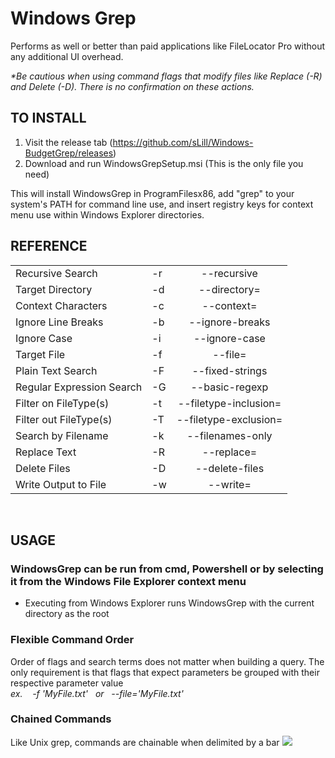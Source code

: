 <h1>Windows Grep</h1>

Performs as well or better than paid applications like FileLocator Pro without any additional UI overhead.  

<i>*Be cautious when using command flags that modify files like Replace (-R) and Delete (-D). There is no confirmation on these actions.</i>

<h2>TO INSTALL</h2>

1. Visit the release tab (https://github.com/sLill/Windows-BudgetGrep/releases)
2. Download and run WindowsGrepSetup.msi (This is the only file you need)

This will install WindowsGrep in ProgramFilesx86, add "grep" to your system's PATH for command line use, and insert registry keys for context menu use within Windows Explorer directories.

<h2>REFERENCE</h2>

|                           |    |                       |
| ------------------------- | -- | :-------------------: |
| Recursive Search          | -r | --recursive           |
| Target Directory          | -d | --directory=          |
| Context Characters        | -c | --context=            |
| Ignore Line Breaks        | -b | --ignore-breaks       |
| Ignore Case               | -i | --ignore-case         |
| Target File               | -f | --file=               |
| Plain Text Search         | -F | --fixed-strings       |
| Regular Expression Search | -G | --basic-regexp        |
| Filter on FileType(s)     | -t | --filetype-inclusion= |
| Filter out FileType(s)    | -T | --filetype-exclusion= |
| Search by Filename        | -k | --filenames-only      |
| Replace Text              | -R | --replace=            |
| Delete Files              | -D | --delete-files        |
| Write Output to File      | -w | --write=              |

<br/>

<h2>USAGE</h2>
<h3>WindowsGrep can be run from cmd, Powershell or by selecting it from the Windows File Explorer context menu</h4>
<ul><li>Executing from Windows Explorer runs WindowsGrep with the current directory as the root</li></ul> 

<h3>Flexible Command Order</h3>
Order of flags and search terms does not matter when building a query. The only requirement is that flags that expect parameters be grouped with their respective parameter value
<br/><i>ex. &nbsp;&nbsp; -f 'MyFile.txt' &nbsp; or &nbsp; --file='MyFile.txt'</i>

<h3>Chained Commands</h3>
Like Unix grep, commands are chainable when delimited by a bar
<img src="https://i.imgur.com/pjhqRBi.png"> 
